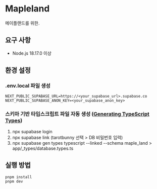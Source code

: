 # Mapleland

메이플랜드를 위한.

## 요구 사항

- Node.js 18.17.0 이상

## 환경 설정

### .env.local 파일 생성

```
NEXT_PUBLIC_SUPABASE_URL=https://<your_supabase_url>.supabase.co
NEXT_PUBLIC_SUPABASE_ANON_KEY=<your_supabase_anon_key>
```

### 스키마 기반 타입스크립트 파일 자동 생성 ([Generating TypeScript Types](https://supabase.com/docs/guides/api/rest/generating-types))

1. npx supabase login
2. npx supabase link (tarotbunny 선택 > DB 비밀번호 입력)
3. npx supabase gen types typescript --linked --schema maple_land > app/\_types/database.types.ts

## 실행 방법

```sh
pnpm install
pnpm dev
```
